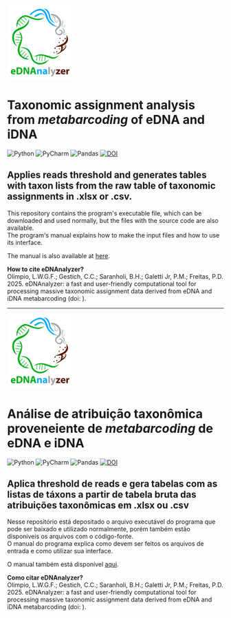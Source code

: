 <img src='img/logo_ednanalyzer_nome.png' width="150"/>

# Taxonomic assignment analysis from _metabarcoding_ of eDNA and iDNA

![Python](https://img.shields.io/badge/python-3670A0?style=Flat&logo=python&logoColor=ffdd54)
![PyCharm](https://img.shields.io/badge/pycharm-143?style=Flat&logo=pycharm&logoColor=black&color=black&labelColor=green)
![Pandas](https://img.shields.io/badge/pandas-%23150458.svg?style=Flat&logo=pandas&logoColor=white)
[![DOI](https://zenodo.org/badge/DOI/10.5281/zenodo.15127152.svg)](https://doi.org/10.5281/zenodo.15127152)

## Applies reads threshold and generates tables with taxon lists from the raw table of taxonomic assignments in .xlsx or .csv.

This repository contains the program's executable file, which can be downloaded and used normally, but the files with the source code are also available.  
The program's manual explains how to make the input files and how to use its interface.

The manual is also available at [here](https://ednanalyzer-manual.netlify.app).

**How to cite eDNAnalyzer?**  
Olimpio, L.W.G.F.; Gestich, C.C.; Saranholi, B.H.; Galetti Jr, P.M.; Freitas, P.D. 2025. eDNAnalyzer: a fast and user-friendly computational tool for processing massive taxonomic assignment data derived from eDNA and iDNA metabarcoding (doi: ).

---

<img src='img/logo_ednanalyzer_nome.png' width="150"/>

# Análise de atribuição taxonômica proveneiente de _metabarcoding_ de eDNA e iDNA

![Python](https://img.shields.io/badge/python-3670A0?style=Flat&logo=python&logoColor=ffdd54)
![PyCharm](https://img.shields.io/badge/pycharm-143?style=Flat&logo=pycharm&logoColor=black&color=black&labelColor=green)
![Pandas](https://img.shields.io/badge/pandas-%23150458.svg?style=Flat&logo=pandas&logoColor=white)
[![DOI](https://zenodo.org/badge/DOI/10.5281/zenodo.15127152.svg)](https://doi.org/10.5281/zenodo.15127152)

## Aplica threshold de reads e gera tabelas com as listas de táxons a partir de tabela bruta das atribuições taxonômicas em .xlsx ou .csv

Nesse repositório está depositado o arquivo executável do programa que pode ser baixado e utilizado normalmente, porém também estão disponíveis os arquivos com o código-fonte.  
O manual do programa explica como devem ser feitos os arquivos de entrada e como utilizar sua interface.

O manual também está disponível [aqui](https://ednanalyzer-manual.netlify.app).

**Como citar eDNAnalyzer?**  
Olimpio, L.W.G.F.; Gestich, C.C.; Saranholi, B.H.; Galetti Jr, P.M.; Freitas, P.D. 2025. eDNAnalyzer: a fast and user-friendly computational tool for processing massive taxonomic assignment data derived from eDNA and iDNA metabarcoding (doi: ).
